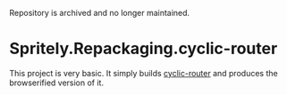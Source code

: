 Repository is archived and no longer maintained.

Spritely.Repackaging.cyclic-router
======================

This project is very basic. It simply builds [cyclic-router](https://github.com/cyclejs-community/cyclic-router) and produces the browserified version of it.

